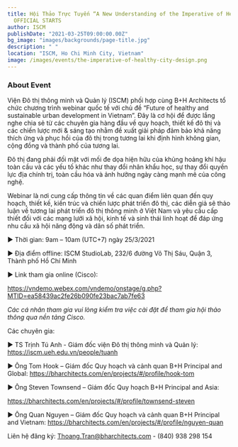 ```yaml
---
title: Hội Thảo Trực Tuyến “A New Understanding of the Imperative of Healthy City Design”
  OFFICIAL STARTS
author: ISCM
publishDate: "2021-03-25T09:00:00.00Z"
bg_image: "images/backgrounds/page-title.jpg"
description: " "
location: "ISCM, Ho Chi Minh City, Vietnam"
image: /images/events/the-imperative-of-healthy-city-design.png
---
```


### About Event

<!--StartFragment-->

Viện Đô thị thông minh và Quản lý (ISCM) phối hợp cùng B+H Architects tổ chức chương trình webinar quốc tế với chủ đề “Future of healthy and sustainable urban development in Vietnam”. Đây là cơ hội để được lắng nghe chia sẻ từ các chuyên gia hàng đầu về quy hoạch, thiết kế đô thị và các chiến lược mới & sáng tạo nhằm đề xuất giải pháp đảm bảo khả năng thích ứng và phục hồi của đô thị trong tương lai khi định hình không gian, cộng đồng và thành phố của tương lai.

Đô thị đang phải đối mặt với mối đe dọa hiện hữu của khủng hoảng khí hậu toàn cầu và các yếu tố khác như thay đổi nhân khẩu học, sự thay đổi quyền lực địa chính trị, toàn cầu hóa và ảnh hưởng ngày càng mạnh mẽ của công nghệ.

Webinar là nơi cung cấp thông tin về các quan điểm liên quan đến quy hoạch, thiết kế, kiến trúc và chiến lược phát triển đô thị, các diễn giả sẽ thảo luận về tương lai phát triển đô thị thông minh ở Việt Nam và yêu cầu cấp thiết đối với các mạng lưới xã hội, kinh tế và sinh thái linh hoạt để đáp ứng nhu cầu xã hội năng động và dân số phát triển.

▶ Thời gian: 9am – 10am (UTC+7) ngày 25/3/2021

▶ Địa điểm offline: ISCM StudioLab, 232/6 đường Võ Thị Sáu, Quận 3, Thành phố Hồ Chí Minh

▶ Link tham gia online (Cisco):

<https://vndemo.webex.com/vndemo/onstage/g.php?MTID=ea58439ac2fe26b090fe23bac7ab7fe63>

*Các cá nhân tham gia vui lòng kiểm tra việc cài đặt để tham gia hội thảo thông qua nền tảng Cisco.*

Các chuyên gia: 

▶ TS Trịnh Tú Anh - Giám đốc viện Đô thị thông minh và Quản lý: <https://iscm.ueh.edu.vn/people/tuanh> 

▶ Ông Tom Hook – Giám đốc Quy hoạch và cảnh quan B+H Principal and Global: <https://bharchitects.com/en/projects/#/profile/hook-tom> 

▶ Ông Steven Townsend – Giám đốc Quy hoạch B+H Principal and Asia: 

<https://bharchitects.com/en/projects/#/profile/townsend-steven> 

▶ Ông Quan Nguyen – Giám đốc Quy hoạch và cảnh quan B+H Principal and Vietnam: <https://bharchitects.com/en/projects/#/profile/nguyen-quan> 

Liên hệ đăng ký: Thoang.Tran@bharchitects.com - (840) 938 298 154

<!--EndFragment-->